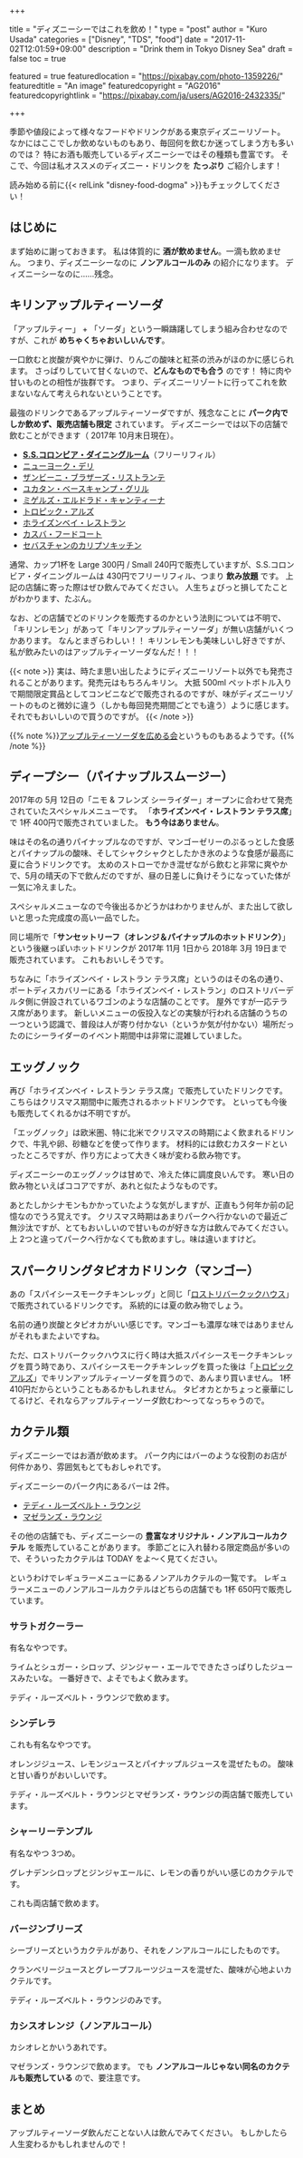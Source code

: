 +++

title       = "ディズニーシーではこれを飲め！"
type        = "post"
author      = "Kuro Usada"
categories  = ["Disney", "TDS", "food"]
date        = "2017-11-02T12:01:59+09:00"
description = "Drink them in Tokyo Disney Sea"
draft       = false
toc         = true

featured              = true
featuredlocation      = "https://pixabay.com/photo-1359226/"
featuredtitle         = "An image"
featuredcopyright     = "AG2016"
featuredcopyrightlink = "https://pixabay.com/ja/users/AG2016-2432335/"

+++

季節や値段によって様々なフードやドリンクがある東京ディズニーリゾート。
なかにはここでしか飲めないものもあり、毎回何を飲むか迷ってしまう方も多いのでは？
特にお酒も販売しているディズニーシーではその種類も豊富です。
そこで、今回は私オススメのディズニー・ドリンクを **たっぷり** ご紹介します！

<!--more-->

読み始める前に{{< relLink "disney-food-dogma" >}}もチェックしてください！

<!-- ディズニーランドはこちら（重複もあります） -->

## はじめに

まず始めに謝っておきます。
私は体質的に **酒が飲めません**。一滴も飲めません。
つまり、ディズニーシーなのに **ノンアルコールのみ** の紹介になります。
ディズニーシーなのに……残念。

## キリンアップルティーソーダ

「アップルティー」 + 「ソーダ」という一瞬躊躇してしまう組み合わせなのですが、これが **めちゃくちゃおいしいんです**。

一口飲むと炭酸が爽やかに弾け、りんごの酸味と紅茶の渋みがほのかに感じられます。
さっぱりしていて甘くないので、**どんなものでも合う** のです！
特に肉や甘いものとの相性が抜群です。
つまり、ディズニーリゾートに行ってこれを飲まないなんて考えられないということです。

最強のドリンクであるアップルティーソーダですが、残念なことに **パーク内でしか飲めず、販売店舗も限定** されています。
ディズニーシーでは以下の店舗で飲むことができます（ 2017年 10月末日現在）。

 - **[S.S.コロンビア・ダイニングルーム](http://www.tokyodisneyresort.jp/restaurant/detail/str_id:SSD/)**（フリーリフィル）
 - [ニューヨーク・デリ](http://www.tokyodisneyresort.jp/restaurant/detail/str_id:NYD/)
 - [ザンビーニ・ブラザーズ・リストランテ](http://www.tokyodisneyresort.jp/restaurant/detail/str_id:ZBR/)
 - [ユカタン・ベースキャンプ・グリル](http://www.tokyodisneyresort.jp/restaurant/detail/str_id:YBG/)
 - [ミゲルズ・エルドラド・キャンティーナ](http://www.tokyodisneyresort.jp/restaurant/detail/str_id:MEC/)
 - [トロピック・アルズ](http://www.tokyodisneyresort.jp/restaurant/detail/str_id:TPA/)
 - [ホライズンベイ・レストラン](http://www.tokyodisneyresort.jp/restaurant/detail/str_id:HBR/)
 - [カスバ・フードコート](http://www.tokyodisneyresort.jp/restaurant/detail/str_id:CFC/)
 - [セバスチャンのカリプソキッチン](http://www.tokyodisneyresort.jp/restaurant/detail/str_id:SCK/)

通常、カップ1杯を Large 300円 / Small 240円で販売していますが、S.S.コロンビア・ダイニングルームは 430円でフリーリフィル、つまり **飲み放題** です。
上記の店舗に寄った際はぜひ飲んでみてください。
人生ちょびっと損してたことがわかります、たぶん。

なお、どの店舗でどのドリンクを販売するのかという法則については不明で、「キリンレモン」があって「キリンアップルティーソーダ」が無い店舗がいくつかあります。
なんとまぎらわしい！！
キリンレモンも美味しいし好きですが、私が飲みたいのはアップルティーソーダなんだ！！！

{{< note >}}
実は、時たま思い出したようにディズニーリゾート以外でも発売されることがあります。発売元はもちろんキリン。
大抵 500ml ペットボトル入りで期間限定賞品としてコンビニなどで販売されるのですが、味がディズニーリゾートのものと微妙に違う（しかも毎回発売期間ごとでも違う）ように感じます。
それでもおいしいので買うのですが。
{{< /note >}}

{{% note %}}[アップルティーソーダを広める会](http://horizo.cocolog-nifty.com/blog/cat5093202/index.html)というものもあるようです。{{% /note %}}

## ディープシー（パイナップルスムージー）

2017年の 5月 12日の「ニモ & フレンズ シーライダー」オープンに合わせて発売されていたスペシャルメニューです。
「**ホライズンベイ・レストラン テラス席**」で 1杯 400円で販売されていました。
**もう今はありません**。

味はその名の通りパイナップルなのですが、マンゴーゼリーのぷるっとした食感とパイナップルの酸味、そしてシャクシャクとしたかき氷のような食感が最高に夏に合うドリンクです。
太めのストローでかき混ぜながら飲むと非常に爽やかで、5月の晴天の下で飲んだのですが、昼の日差しに負けそうになっていた体が一気に冷えました。

スペシャルメニューなので今後出るかどうかはわかりませんが、また出して欲しいと思った完成度の高い一品でした。

同じ場所で「**サンセットリーフ（オレンジ＆パイナップルのホットドリンク）**」という後継っぽいホットドリンクが 2017年 11月 1日から 2018年 3月 19日まで販売されています。
これもおいしそうです。

ちなみに「ホライズンベイ・レストラン テラス席」というのはその名の通り、ポートディスカバリーにある「ホライズンベイ・レストラン」のロストリバーデルタ側に併設されているワゴンのような店舗のことです。
屋外ですが一応テラス席があります。
新しいメニューの仮投入などの実験が行われる店舗のうちの一つという認識で、普段は人が寄り付かない（というか気が付かない）場所だったのにシーライダーのイベント期間中は非常に混雑していました。

## エッグノック

再び「ホライズンベイ・レストラン テラス席」で販売していたドリンクです。
こちらはクリスマス期間中に販売されるホットドリンクです。
といっても今後も販売してくれるかは不明ですが。

「エッグノック」は欧米圏、特に北米でクリスマスの時期によく飲まれるドリンクで、牛乳や卵、砂糖などを使って作ります。
材料的には飲むカスタードといったところですが、作り方によって大きく味が変わる飲み物です。

ディズニーシーのエッグノックは甘めで、冷えた体に調度良いんです。
寒い日の飲み物といえばココアですが、あれと似たようなものです。

あとたしかシナモンもかかっていたような気がしますが、正直もう何年か前の記憶なのでうろ覚えです。
クリスマス時期はあまりパークへ行かないので最近ご無沙汰ですが、とてもおいしいので甘いものが好きな方は飲んでみてください。
上 2つと違ってパークへ行かなくても飲めますし。味は違いますけど。

## スパークリングタピオカドリンク（マンゴー）

あの「スパイシースモークチキンレッグ」と同じ「[ロストリバークックハウス](http://www.tokyodisneyresort.jp/restaurant/detail/str_id:LCH/)」で販売されているドリンクです。
系統的には夏の飲み物でしょう。

名前の通り炭酸とタピオカがいい感じです。マンゴーも濃厚な味ではありませんがそれもまたよいですね。

ただ、ロストリバークックハウスに行く時は大抵スパイシースモークチキンレッグを買う時であり、スパイシースモークチキンレッグを買った後は「[トロピックアルズ](http://www.tokyodisneyresort.jp/restaurant/detail/str_id:TPA/)」でキリンアップルティーソーダを買うので、あんまり買いません。
1杯 410円だからということもあるかもしれません。
タピオカとかちょっと豪華にしてるけど、それならアップルティーソーダ飲むわ〜ってなっちゃうので。

## カクテル類

ディズニーシーではお酒が飲めます。
パーク内にはバーのような役割のお店が何件かあり、雰囲気もとてもおしゃれです。

ディズニーシーのパーク内にあるバーは 2件。

 - [テディ・ルーズベルト・ラウンジ](http://www.tokyodisneyresort.jp/restaurant/detail/str_id:TRL/)
 - [マゼランズ・ラウンジ](http://www.tokyodisneyresort.jp/restaurant/detail/str_id:MGL/)

その他の店舗でも、ディズニーシーの **豊富なオリジナル・ノンアルコールカクテル** を販売していることがあります。
季節ごとに入れ替わる限定商品が多いので、そういったカクテルは TODAY をよ〜く見てください。

というわけでレギュラーメニューにあるノンアルカクテルの一覧です。
レギュラーメニューのノンアルコールカクテルはどちらの店舗でも 1杯 650円で販売しています。

### サラトガクーラー

有名なやつです。

ライムとシュガー・シロップ、ジンジャー・エールでできたさっぱりしたジュースみたいな。
一番好きで、よそでもよく飲みます。

テディ・ルーズベルト・ラウンジで飲めます。

### シンデレラ

これも有名なやつです。

オレンジジュース、レモンジュースとパイナップルジュースを混ぜたもの。
酸味と甘い香りがおいしいです。

テディ・ルーズベルト・ラウンジとマゼランズ・ラウンジの両店舗で販売しています。

### シャーリーテンプル

有名なやつ 3つめ。

グレナデンシロップとジンジャエールに、レモンの香りがいい感じのカクテルです。

これも両店舗で飲めます。

### バージンブリーズ

シーブリーズというカクテルがあり、それをノンアルコールにしたものです。

クランベリージュースとグレープフルーツジュースを混ぜた、酸味が心地よいカクテルです。

テディ・ルーズベルト・ラウンジのみです。

### カシスオレンジ（ノンアルコール）

カシオレとかいうあれです。

マゼランズ・ラウンジで飲めます。
でも **ノンアルコールじゃない同名のカクテルも販売している** ので、要注意です。

## まとめ

アップルティーソーダ飲んだことない人は飲んでみてください。
もしかしたら人生変わるかもしれませんので！